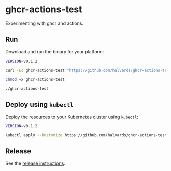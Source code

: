 # ghcr-actions-test

Experimenting with ghcr and actions.

## Run

Download and run the binary for your platform:

```sh
VERSION=v0.1.2

curl -Lo ghcr-actions-test "https://github.com/halvards/ghcr-actions-test/releases/download/$VERSION/ghcr-actions-test_$(uname -s)_$(uname -m)"

chmod +x ghcr-actions-test

./ghcr-actions-test
```

## Deploy using `kubectl`

Deploy the resources to your Kubernetes cluster using `kubectl`:

```sh
VERSION=v0.1.2

kubectl apply --kustomize https://github.com/halvards/ghcr-actions-test.git/manifests?ref=$VERSION
```

## Release

See the [release instructions](docs/release.md).
